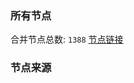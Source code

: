 ### 所有节点
合并节点总数: `1388`
[节点链接](https://raw.githubusercontent.com/rzhy1/11/master/sub/sub_merge_base64.txt)

### 节点来源